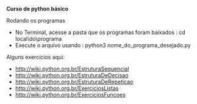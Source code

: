 
**Curso de python básico**

Rodando os programas

- No Terminal, acesse a pasta que os programas foram baixados : cd local\do\programa
- Execute o arquivo usando : python3 nome_do_programa_desejado.py

Alguns exercícios aqui:

- http://wiki.python.org.br/EstruturaSequencial
- http://wiki.python.org.br/EstruturaDeDecisao
- http://wiki.python.org.br/EstruturaDeRepeticao
- http://wiki.python.org.br/ExerciciosListas
- http://wiki.python.org.br/ExerciciosFuncoes

